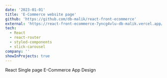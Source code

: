 ```yaml
---
date: '2023-01-01'
title: 'E-Commerce website page'
github: 'https://github.com/db-malik/react-front-ecommerce'
external: 'https://react-front-ecommerce-7yncg4vlu-db-malik.vercel.app/'
tech:
  - React
  - react-router
  - styled-components
  - slick-carousel
company: ''
showInProjects: true
---
```


React Single page E-Commerce App Design
